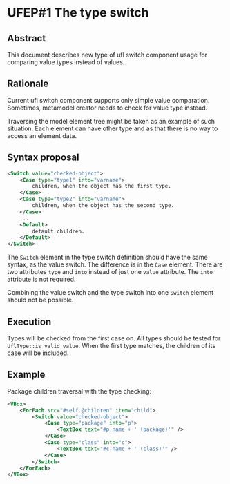 UFEP#1 The type switch
======================

Abstract
--------

This document describes new type of ufl switch component usage for comparing
value types instead of values.

Rationale
---------

Current ufl switch component supports only simple value comparation. Sometimes,
metamodel creator needs to check for value type instead.

Traversing the model element tree might be taken as an example of such situation.
Each element can have other type and as that there is no way to access an element
data.

Syntax proposal
---------------

```xml
<Switch value="checked-object">
    <Case type="type1" into="varname">
        children, when the object has the first type.
    </Case>
    <Case type="type2" into="varname">
        children, when the object has the second type.
    </Case>
    ...
    <Default>
        default children.
    </Default>
</Switch>
```

The `Switch` element in the type switch definition should have the same syntax,
as the value switch. The difference is in the `Case` element. There are two
attributes `type` and `into` instead of just one `value` attribute. The `into`
attribute is not required.

Combining the value switch and the type switch into one `Switch` element should
not be possible. 

Execution
---------

Types will be checked from the first case on. All types should be tested for
`UflType::is_valid_value`. When the first type matches, the children of its case
will be included.

Example
-------

Package children traversal with the type checking:
```xml
<VBox>
    <ForEach src="#self.@children" item="child">
        <Switch value="checked-object">
            <Case type="package" into="p">
                <TextBox text="#p.name + ' (package)'" />
            </Case>
            <Case type="class" into="c">
                <TextBox text="#c.name + ' (class)'" />
            </Case>
        </Switch>
    </ForEach>
</VBox>
```
